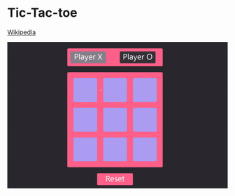 # Tic-Tac-toe

[Wikipedia](https://en.wikipedia.org/wiki/Tic-tac-toe)

[![tc-tac-toe gif](/ttt.gif)](https://nonvegan.github.io/tic-tac-toe)
